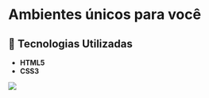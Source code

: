 <h1>Ambientes únicos para você</h1>

## 🚀 Tecnologias Utilizadas  
- **HTML5**
- **CSS3**

<img src="https://i.imgur.com/ahbAVR0.png"/>
